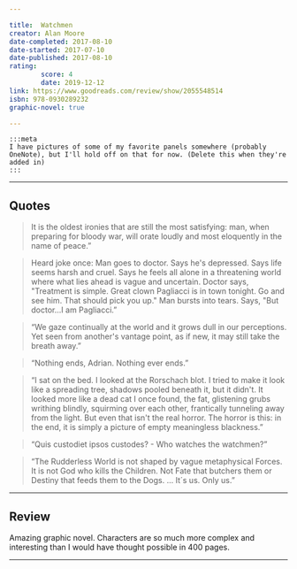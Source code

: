 ```yaml
---

title:  Watchmen
creator: Alan Moore
date-completed: 2017-08-10
date-started: 2017-07-10
date-published: 2017-08-10
rating:
        score: 4
        date: 2019-12-12
link: https://www.goodreads.com/review/show/2055548514
isbn: 978-0930289232
graphic-novel: true

---
```


    :::meta
    I have pictures of some of my favorite panels somewhere (probably OneNote), but I'll hold off on that for now. (Delete this when they're added in)
    :::

---

## Quotes

> It is the oldest ironies that are still the most satisfying: man, when preparing for bloody war, will orate loudly and most eloquently in the name of peace.”

> Heard joke once: Man goes to doctor. Says he's depressed. Says life seems harsh and cruel. Says he feels all alone in a threatening world where what lies ahead is vague and uncertain. Doctor says, "Treatment is simple. Great clown Pagliacci is in town tonight. Go and see him. That should pick you up." Man bursts into tears. Says, "But doctor...I am Pagliacci.” 

> “We gaze continually at the world and it grows dull in our perceptions. Yet seen from another's vantage point, as if new, it may still take the breath away.” 

> “Nothing ends, Adrian. Nothing ever ends.” 

> “I sat on the bed. I looked at the Rorschach blot. I tried to make it look like a spreading tree, shadows pooled beneath it, but it didn't. It looked more like a dead cat I once found, the fat, glistening grubs writhing blindly, squirming over each other, frantically tunneling away from the light. But even that isn't the real horror. The horror is this: in the end, it is simply a picture of empty meaningless blackness.” 

> “Quis custodiet ipsos custodes? - Who watches the watchmen?” 

> “The Rudderless World is not shaped by vague metaphysical Forces. It is not God who kills the Children. Not Fate that butchers them or Destiny that feeds them to the Dogs. ... It´s us. Only us.” 

---

## Review

Amazing graphic novel. Characters are so much more complex and interesting than I would have thought possible in 400 pages. 

---